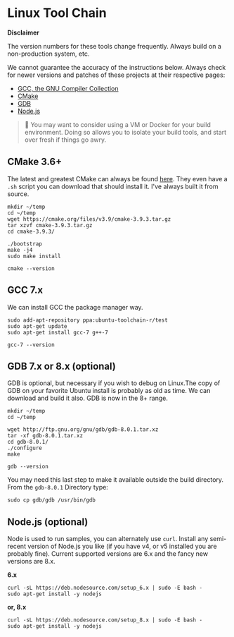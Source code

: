 # Linux Tool Chain

**Disclaimer**

The version numbers for these tools change frequently. Always build on a non-production system, etc.

We cannot guarantee the accuracy of the instructions below. Always check for newer versions and patches of these projects at their respective pages:

* [GCC, the GNU Compiler Collection](https://gcc.gnu.org/)
* [CMake](https://cmake.org/)
* [GDB](https://www.gnu.org/software/gdb/)
* [Node.js](https://nodejs.org/)

> :pushpin: You may want to consider using a VM or Docker for your build environment. Doing so allows you to isolate your build tools, and start over fresh if things go awry. 

## CMake 3.6+

The latest and greatest CMake can always be found [here](https://cmake.org/download/). They even have a `.sh` script you can download that should install it. I've always built it from source.

```
mkdir ~/temp 
cd ~/temp 
wget https://cmake.org/files/v3.9/cmake-3.9.3.tar.gz 
tar xzvf cmake-3.9.3.tar.gz 
cd cmake-3.9.3/

./bootstrap 
make -j4 
sudo make install

cmake --version
```

## GCC 7.x

We can install GCC the package manager way.

```
sudo add-apt-repository ppa:ubuntu-toolchain-r/test
sudo apt-get update 
sudo apt-get install gcc-7 g++-7

gcc-7 --version
```

## GDB 7.x or 8.x (optional)

GDB is optional, but necessary if you wish to debug on Linux.The copy of GDB on your favorite Ubuntu install is probably as old as time. We can download and build it also. GDB is now in the 8+ range.

```
mkdir ~/temp 
cd ~/temp 

wget http://ftp.gnu.org/gnu/gdb/gdb-8.0.1.tar.xz 
tar -xf gdb-8.0.1.tar.xz 
cd gdb-8.0.1/ 
./configure 
make 

gdb --version
```
You may need this last step to make it available outside the build directory. From the `gdb-8.0.1` Directory type: 
```
sudo cp gdb/gdb /usr/bin/gdb
```

## Node.js (optional) 

Node is used to run samples, you can alternately use `curl`. Install any semi-recent version of Node.js you like (if you have v4, or v5 installed you are probably fine). Current supported versions are 6.x and the fancy new versions are 8.x.

**6.x**
```
curl -sL https://deb.nodesource.com/setup_6.x | sudo -E bash -
sudo apt-get install -y nodejs
```
**or, 8.x**
```
curl -sL https://deb.nodesource.com/setup_8.x | sudo -E bash -
sudo apt-get install -y nodejs
```
